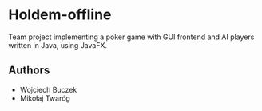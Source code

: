 # Holdem-offline

Team project implementing a poker game with GUI frontend and AI players written in Java, using JavaFX.

## Authors

- Wojciech Buczek
- Mikołaj Twaróg
